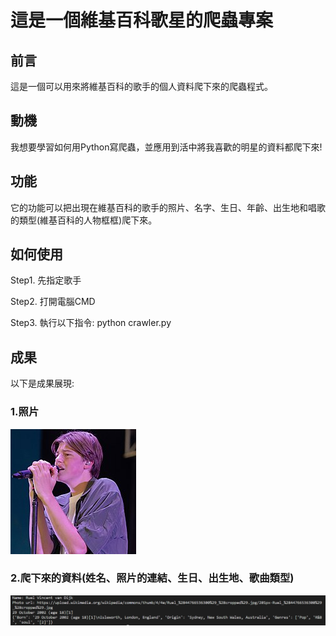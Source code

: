 # 這是一個維基百科歌星的爬蟲專案


## 前言
這是一個可以用來將維基百科的歌手的個人資料爬下來的爬蟲程式。


## 動機
我想要學習如何用Python寫爬蟲，並應用到活中將我喜歡的明星的資料都爬下來!


## 功能
它的功能可以把出現在維基百科的歌手的照片、名字、生日、年齡、出生地和唱歌的類型(維基百科的人物框框)爬下來。  


## 如何使用
Step1. 先指定歌手 


Step2.  打開電腦CMD


Step3. 執行以下指令: python crawler.py


## 成果


以下是成果展現:

### 1.照片

![](Ruel.jpg)

### 2.爬下來的資料(姓名、照片的連結、生日、出生地、歌曲類型)

![](pic.jpg)

